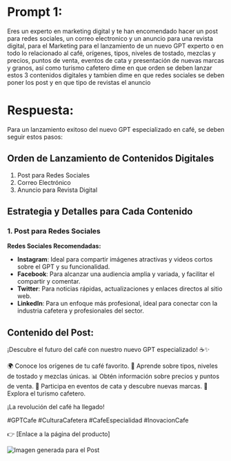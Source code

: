 # Prompt 1: 

Eres un experto en marketing digital y te han encomendado hacer un post para redes sociales, un correo electronico y un anuncio para una revista digital, para el Marketing para el lanzamiento de un nuevo GPT experto o en todo lo relacionado al café, orígenes, tipos, niveles de tostado, mezclas y precios, puntos de venta, eventos de cata y presentación de nuevas marcas y granos, así como turismo cafetero dime en que orden se deben lanzar estos 3 contenidos digitales y tambien dime en que redes sociales se deben poner los post y en que tipo de revistas el anuncio 

# Respuesta:

Para un lanzamiento exitoso del nuevo GPT especializado en café, se deben seguir estos pasos:

## Orden de Lanzamiento de Contenidos Digitales
1. Post para Redes Sociales
2. Correo Electrónico
3. Anuncio para Revista Digital

## Estrategia y Detalles para Cada Contenido

### 1. Post para Redes Sociales
**Redes Sociales Recomendadas:**

* __Instagram__: Ideal para compartir imágenes atractivas y videos cortos sobre el GPT y su funcionalidad.
* __Facebook__: Para alcanzar una audiencia amplia y variada, y facilitar el compartir y comentar.
* __Twitter__: Para noticias rápidas, actualizaciones y enlaces directos al sitio web.
* __LinkedIn__: Para un enfoque más profesional, ideal para conectar con la industria cafetera y profesionales del sector.

## Contenido del Post:

¡Descubre el futuro del café con nuestro nuevo GPT especializado! ☕️✨

🌍 Conoce los orígenes de tu café favorito.
🔬 Aprende sobre tipos, niveles de tostado y mezclas únicas.
📊 Obtén información sobre precios y puntos de venta.
🎉 Participa en eventos de cata y descubre nuevas marcas.
🚀 Explora el turismo cafetero.

¡La revolución del café ha llegado! 

#GPTCafe #CulturaCafetera #CafeEspecialidad #InovacionCafe

👉 [Enlace a la página del producto]

![Imagen generada para el Post](https://drive.google.com/file/d/1o19vt1MrWumndve_DpkzH19kjS9QoFSF/view)
